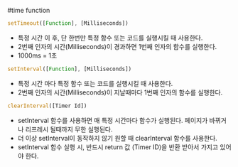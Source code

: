 #time function
````javascript
setTimeout([Function], [Milliseconds])
````
- 특정 시간 이 후, 단 한번만 특정 함수 또는 코드를 실행시킬 때 사용한다.
- 2번째 인자의 시간(Milliseconds)이 경과하면 1번째 인자의 함수를 실행한다.
- 1000ms = 1초
````javascript
setInterval([Function], [Milliseconds])
````
- 특정 시간 마다 특정 함수 또는 코드를 실행시킬 때 사용한다.
- 2번째 인자의 시간(Milliseconds)이 지날때마다 1번째 인자의 함수를 실행한다.
````javascript
clearInterval([Timer Id]) 
````
- setInterval 함수를 사용하면 매 특정 시간마다 함수가 실행된다. 페이지가 바뀌거나 리프레시 될때까지 무한 실행된다.
- 더 이상 setInterval이 동작하지 않기 원할 때 clearInterval 함수를 사용한다.
- setInterval 함수 실행 시, 반드시 return 값 (Timer ID)을 반환 받아서 가지고 있어야 한다.


